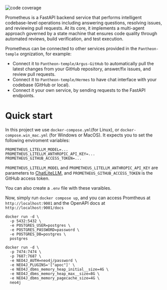 ![code coverage](https://github.com/Pantheon-temple/Prometheus/raw/coverage-badge/coverage.svg)

Prometheus is a FastAPI backend service that performs intelligent codebase-level operations including answering questions, resolving issues, and reviewing pull requests. At its core, it implements a multi-agent approach governed by a state machine that ensures code quality through automated reviews, build verification, and test execution.

Prometheus can be connected to other services provided in the `Pantheon-temple` orgnization, for example:
* Connect it to `Pantheon-temple/Argus-GitHub` to automatically pull the latest changes from your GitHub repository, answer/fix issues, and review pull requests.
* Connect it to `Pantheon-temple/Hermes` to have chat interface with your codebase (GitHub or local).
* Connect it your own service, by sending requests to the FastAPI endpoints.

# Quick start

In this project we use `docker-compose.yml`(for Linux), or `docker-compose.win_mac.yml` (for Windows or MacOS). It expects you to set the following enviroment variables:

```
PROMETHEUS_LITELLM_MODEL=...
PROMETHEUS_LITELLM_ANTHROPIC_API_KEY=...
PROMETHEUS_GITHUB_ACCESS_TOKEN=...
```

`PROMETHEUS_LITELLM_MODEL` and `PROMETHEUS_LITELLM_ANTHROPIC_API_KEY` are parameters to [ChatLiteLLM](https://python.langchain.com/api_reference/community/chat_models/langchain_community.chat_models.litellm.ChatLiteLLM.html), and `PROMETHEUS_GITHUB_ACCESS_TOKEN` is the GitHub access token.

You can also create a `.env` file with these varaibles.

Now, simply run `docker compose up`, and you can access Promtheus at `http://localhost:9001` and the OpenAPI docs at `http://localhost:9001/docs`


```
docker run -d \
  -p 5432:5432 \
  -e POSTGRES_USER=postgres \
  -e POSTGRES_PASSWORD=password \
  -e POSTGRES_DB=postgres \
  postgres
```

```
docker run -d \
  -p 7474:7474 \
  -p 7687:7687 \
  -e NEO4J_AUTH=neo4j/password \
  -e NEO4J_PLUGINS='["apoc"]' \
  -e NEO4J_dbms_memory_heap_initial__size=4G \
  -e NEO4J_dbms_memory_heap_max__size=8G \
  -e NEO4J_dbms_memory_pagecache_size=4G \
  neo4j
```